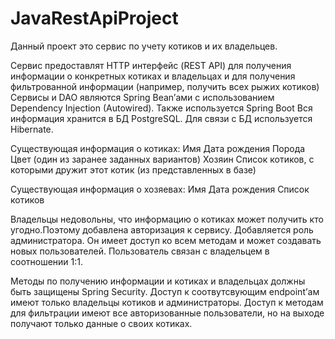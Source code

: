# JavaRestApiProject

Данный проект это сервис по учету котиков и их владельцев.

Сервис предоставлят HTTP интерфейс (REST API) для получения информации о конкретных котиках и владельцах и для получения фильтрованной информации (например, получить всех рыжих котиков)
Сервисы и DAO являются Spring Bean’ами с использованием Dependency Injection (Autowired). 
Также используется Spring Boot
Вся информация хранится в БД PostgreSQL. Для связи с БД используется Hibernate.

Существующая информация о котиках:
Имя
Дата рождения
Порода
Цвет (один из заранее заданных вариантов)
Хозяин
Список котиков, с которыми дружит этот котик (из представленных в базе)

Существующая информация о хозяевах:
Имя
Дата рождения
Список котиков

Владельцы недовольны, что информацию о котиках может получить кто угодно.Поэтому добавлена авторизация к сервису.
Добавляется роль администратора. Он имеет доступ ко всем методам и может создавать новых пользователей. Пользователь связан с владельцем в соотношении 1:1.

Методы по получению информации и котиках и владельцах должны быть защищены Spring Security. Доступ к соотвутсвующим endpoint’ам имеют только владельцы котиков и администраторы. Доступ к методам для фильтрации имеют все авторизованные пользователи, но на выходе получают только данные о своих котиках.



